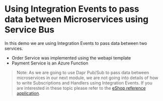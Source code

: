 # Using Integration Events to pass data between Microservices using Service Bus

In this demo we are using Integration Events to pass data between two services. 

- Order Service was implemented using the webapi template
- Payment Service is an Azure Function

>Note: As we are going to use Dapr Pub/Sub to pass data between microservices in our next module, we are not going into details of how to write Subscriptions and Handlers using Integration Events. If you are interested in these topic please refer to the [eShop reference application](https://github.com/dotnet/eShop).
